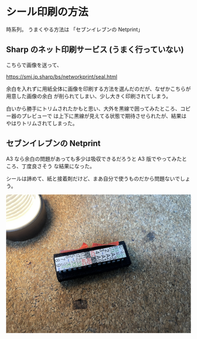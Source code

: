 # シール印刷の方法 

時系列。
うまくやる方法は 「セブンイレブンの Netprint」

## Sharp のネット印刷サービス (うまく行っていない)

こちらで画像を送って、

https://smj.jp.sharp/bs/networkprint/seal.html

余白を入れずに用紙全体に画像を印刷する方法を選んだのだが、なぜかこちらが用意した画像の余白
が削られてしまい、少し大きく印刷されてしまう。

白いから勝手にトリムされたかもと思い、大外を黒線で囲ってみたところ、コピー器のプレビューで
は上下に黒線が見えてる状態で期待させられたが、結果はやはりトリムされてしまった。


## セブンイレブンの Netprint 

A3 なら余白の問題があっても多少は吸収できるだろうと A3 版でやってみたところ、丁度良さそう
な結果になった。

シールは諦めて、紙と接着剤だけど、まあ自分で使うものだから問題ないでしょう。

![ATmega328P に貼ってみた](./figure/SealOnMCU.jpg)
